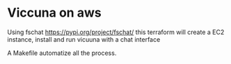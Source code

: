 Viccuna on aws
===
Using fschat https://pypi.org/project/fschat/ this terraform will create a EC2 instance,
install and run vicuuna with a chat interface


A Makefile automatize all the process.